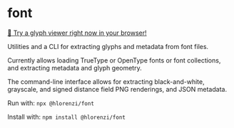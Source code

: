# font

[📱 Try a glyph viewer right now in your browser!](https://hlorenzi.github.io/font-js)

Utilities and a CLI for extracting glyphs and metadata from font files.

Currently allows loading TrueType or OpenType fonts or font collections,
and extracting metadata and glyph geometry.  

The command-line interface allows for extracting black-and-white,
grayscale, and signed distance field PNG renderings, and JSON metadata.

Run with: `npx @hlorenzi/font`

Install with: `npm install @hlorenzi/font`